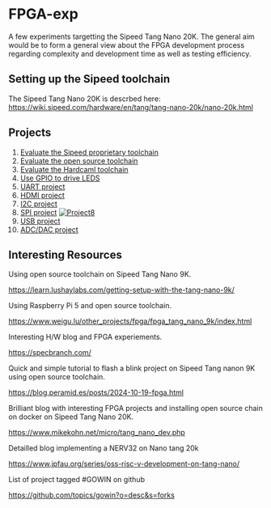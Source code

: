 # FPGA-exp
A few experiments targetting the Sipeed Tang Nano 20K. The general aim would be to form a general view about the FPGA development process regarding complexity and development time as well as testing efficiency.

Setting up the Sipeed toolchain
-------------------------------

The Sipeed Tang Nano 20K is descrbed here: https://wiki.sipeed.com/hardware/en/tang/tang-nano-20k/nano-20k.html

Projects
--------

1. [Evaluate the Sipeed proprietary toolchain](https://github.com/iamlateforbreakast/FPGA-exp/tree/main/all_projects/project01)
2. [Evaluate the open source toolchain](https://github.com/iamlateforbreakast/FPGA-exp/tree/main/all_projects/project02)
3. [Evaluate the Hardcaml toolchain](https://github.com/iamlateforbreakast/FPGA-exp/tree/main/all_projects/project03)
4. [Use GPIO to drive LEDS](https://github.com/iamlateforbreakast/FPGA-exp/tree/main/all_projects/project04)
5. [UART project](https://github.com/iamlateforbreakast/FPGA-exp/tree/main/all_projects/project05)
6. [HDMI project](https://github.com/iamlateforbreakast/FPGA-exp/tree/main/all_projects/project06)
7. [I2C project](https://github.com/iamlateforbreakast/FPGA-exp/tree/main/all_projects/project07)
8. [SPI project](https://github.com/iamlateforbreakast/FPGA-exp/tree/main/all_projects/project08) [![Project8](https://github.com/iamlateforbreakast/FPGA-exp/actions/workflows/project8.yml/badge.svg)](https://github.com/iamlateforbreakast/FPGA-exp/actions/workflows/project8.yml)
9. [USB project](https://github.com/iamlateforbreakast/FPGA-exp/tree/main/all_projects/project09)
10. [ADC/DAC project](https://github.com/iamlateforbreakast/FPGA-exp/tree/main/all_projects/project10)

Interesting Resources
---------------------

Using open source toolchain on Sipeed Tang Nano 9K.

https://learn.lushaylabs.com/getting-setup-with-the-tang-nano-9k/

Using Raspberry Pi 5 and open source toolchain.

https://www.weigu.lu/other_projects/fpga/fpga_tang_nano_9k/index.html

Interesting H/W blog and FPGA experiements.

https://specbranch.com/

Quick and simple tutorial to flash a blink project on Sipeed Tang nanon 9K using open source toolchain.

https://blog.peramid.es/posts/2024-10-19-fpga.html

Brilliant blog with interesting FPGA projects and installing open source chain on docker on Sipeed Tang Nano 20K.

https://www.mikekohn.net/micro/tang_nano_dev.php

Detailled blog implementing a NERV32 on Nano tang 20k

https://www.jpfau.org/series/oss-risc-v-development-on-tang-nano/

List of project tagged #GOWIN on github

https://github.com/topics/gowin?o=desc&s=forks

